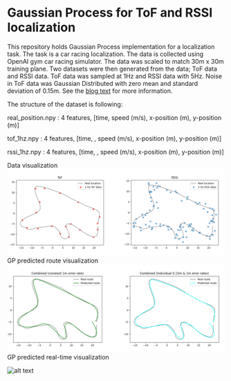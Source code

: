 # Gaussian Process for ToF and RSSI localization

This repository holds Gaussian Process implementation for a localization task. The task is a car racing localization. The data is collected using OpenAI gym car racing simulator. The data was scaled to match 30m x 30m training plane. Two datasets were then generated from the data; ToF data and RSSI data. ToF data was sampled at 1Hz and RSSI data with 5Hz. Noise in ToF data was Gaussian Distributed with zero mean and standard deviation of 0.15m. See the [blog text](https://medium.com/@miikka.sainio/gaussian-process-for-tof-and-rssi-localization-67b0b8f3e12) for more information.

The structure of the dataset is following:

real_position.npy : 4 features, [time, speed (m/s), x-position (m), y-position (m)]

tof_1hz.npy : 4 features, [time, , speed (m/s), x-position (m), y-position (m)]

rssi_1hz.npy : 4 features, [time, , speed (m/s), x-position (m), y-position (m)]


Data visualization
![alt text](datavisual.png)
GP predicted route visualization
![alt text](routevisual.png)
GP predicted real-time visualization

![alt text](locanimation.gif)
